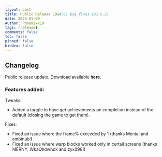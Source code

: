```yaml
---
layout: post
title: Public Release 19&#58; Bug fixes (v1.8.2)
date: 2023-01-09
Author: Phoenixx19
tags: [release]
comments: false
toc: false
pinned: false
hidden: false
---
```


## Changelog

Public release update.
Download available [**here**](https://github.com/JumpKingPlus/JumpKingPlus/releases/tag/v1.8.2). <!-- more -->

### Features added:

Tweaks:
- Added a toggle to have get achievements on completion instead of the default (closing the game to get them).

Fixes:
- Fixed an issue where the frame% exceeded by 1 (thanks Mental and ambinub!)
- Fixed an issue where warp blocks worked only in certail screens (thanks MERNY, WkaQhdwhdk and zyx098!)
